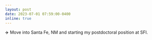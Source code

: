 ```yaml
---
layout: post
date: 2023-07-01 07:59:00-0400
inline: true
---
```


:airplane: Move into Santa Fe, NM and starting my postdoctoral position at SFI.
